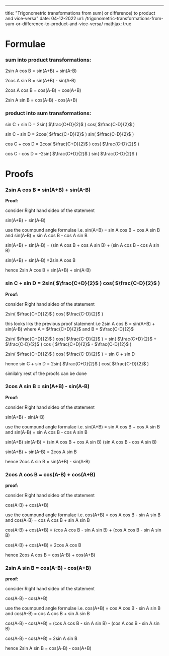 ---
title: "Trigonometric transformations from sum( or difference) to product and vice-versa"
date: 04-12-2022
url: /trigonometric-transformations-from-sum-or-difference-to-product-and-vice-versa/
mathjax: true

# Formulae

### sum into product transformations:

2sin A cos B = sin(A+B) + sin(A-B)

2cos A sin B = sin(A+B) - sin(A-B)

2cos A cos B = cos(A-B) + cos(A+B)

2sin A sin B = cos(A-B) - cos(A+B)

### product into sum transformations:

sin C + sin D = 2sin( $\frac{C+D}{2}$ ) cos( $\frac{C-D}{2}$ )

sin C - sin D = 2cos( $\frac{C+D}{2}$ ) sin( $\frac{C-D}{2}$ )

cos C + cos D = 2cos( $\frac{C+D}{2}$ ) cos( $\frac{C-D}{2}$ )

cos C - cos D = -2sin( $\frac{C+D}{2}$ ) sin( $\frac{C-D}{2}$ )

# Proofs

### 2sin A cos B = sin(A+B) + sin(A-B)

**Proof:**

consider Right hand sideo of the statement

sin(A+B) + sin(A-B)

use the coumpund angle formulae i.e. sin(A+B) = sin A cos B + cos A sin B and sin(A-B) = sin A cos B - cos A sin B

sin(A+B) + sin(A-B) = (sin A cos B + cos A sin B) + (sin A cos B - cos A sin B)

sin(A+B) + sin(A-B) =2sin A cos B

hence 2sin A cos B = sin(A+B) + sin(A-B)

### sin C + sin D = 2sin( $\frac{C+D}{2}$ ) cos( $\frac{C-D}{2}$ )

**Proof:**

consider Right hand sideo of the statement

2sin( $\frac{C+D}{2}$ ) cos( $\frac{C-D}{2}$ )

this looks liks the previous proof statement i.e 2sin A cos B = sin(A+B) + sin(A-B) where A = $\frac{C+D}{2}$ and B = $\frac{C-D}{2}$

2sin( $\frac{C+D}{2}$ ) cos( $\frac{C-D}{2}$ ) = sin( $\frac{C+D}{2}$ + $\frac{C-D}{2}$ ) cos ( $\frac{C+D}{2}$ - $\frac{C-D}{2}$ )

2sin( $\frac{C+D}{2}$ ) cos( $\frac{C-D}{2}$ ) = sin C + sin D

hence sin C + sin D = 2sin( $\frac{C+D}{2}$ ) cos( $\frac{C-D}{2}$ )

similalry rest of the proofs can be done

### 2cos A sin B = sin(A+B) - sin(A-B)

**Proof:**

consider Right hand sideo of the statement

sin(A+B) - sin(A-B)

use the coumpund angle formulae i.e. sin(A+B) = sin A cos B + cos A sin B and sin(A-B) = sin A cos B - cos A sin B

sin(A+B)  sin(A-B) = (sin A cos B + cos A sin B)  (sin A cos B - cos A sin B)

sin(A+B) + sin(A-B) = 2cos A sin B

hence 2cos A sin B = sin(A+B) - sin(A-B)

### 2cos A cos B = cos(A-B) + cos(A+B)

**proof:**

consider Right hand sideo of the statement

cos(A-B) + cos(A+B)

use the coumpund angle formulae i.e. cos(A+B) = cos A cos B - sin A sin B and cos(A-B) = cos A cos B + sin A sin B

cos(A-B) + cos(A+B) = (cos A cos B - sin A sin B) + (cos A cos B - sin A sin B)

cos(A-B) + cos(A+B) = 2cos A cos B

hence 2cos A cos B = cos(A-B) + cos(A+B)

### 2sin A sin B = cos(A-B) - cos(A+B)

**proof:**

consider Right hand sideo of the statement

cos(A-B) - cos(A+B)

use the coumpund angle formulae i.e. cos(A+B) = cos A cos B - sin A sin B and cos(A-B) = cos A cos B + sin A sin B

cos(A-B) - cos(A+B) = (cos A cos B - sin A sin B) - (cos A cos B - sin A sin B)

cos(A-B) - cos(A+B) = 2sin A sin B

hence 2sin A sin B = cos(A-B) - cos(A+B)
